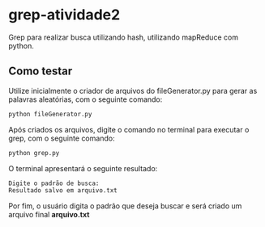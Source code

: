 # grep-atividade2
Grep para realizar busca utilizando hash, utilizando mapReduce com python.

## Como testar
Utilize inicialmente o criador de arquivos do fileGenerator.py para gerar as palavras aleatórias, com o seguinte comando:

```bash
python fileGenerator.py
```

Após criados os arquivos, digite o comando no terminal para executar o grep, com o seguinte comando:

```bash
python grep.py
```

O terminal apresentará o seguinte resultado: 

```python
Digite o padrão de busca:
Resultado salvo em arquivo.txt 
```

Por fim, o usuário digita o padrão que deseja buscar e será criado um arquivo final **arquivo.txt**